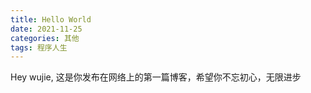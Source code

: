 ```yaml
---
title: Hello World
date: 2021-11-25
categories: 其他
tags: 程序人生
---
```


Hey wujie, 这是你发布在网络上的第一篇博客，希望你不忘初心，无限进步
